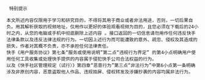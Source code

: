      特别提示

    本文所述内容仅限用于学习和研究目的，不得将其用于商业或者非法用途，否则，一切后果自负。用其解析获取的视频地址，仅用作以更好的体验观看视频为目的，且您必须在下载后的24小时之内，从您的电脑或手机中彻底删除上述内容 。接口返回的一切信息请勿用作任何违反快手法律条款以及违反法律法规的行为。一切因上述行为而可能遭致的意外、疏忽、侵权及其造成的损失，作者对其概不负责，亦不承担任何法律责任。
    快手《用户服务协议》第七条“服务或使用说明”第二点“违规行为界定” 的第4小点明确用户使用任何工具收集或处理快手提供的内容属于侵犯快手公司合法权益的行为。
    以及《快手社区管理规定（试行）》第四章“恶意行为”第三点“非法行为”中第6小点第一条明确涉及非原创内容，恶意盗取他人作品、违规拍屏、侵权转发及涉嫌抄袭的内容均属非法行为。
    
    
